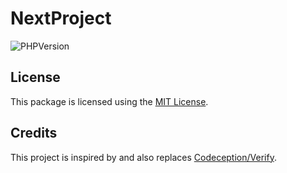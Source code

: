 # NextProject

![PHPVersion](https://img.shields.io/badge/PHP-^7.2|^8-777BB4.svg?style=flat-square)

## License

This package is licensed using the [MIT License](/LICENSE).

## Credits

This project is inspired by and also replaces [Codeception/Verify](https://github.com/Codeception/Verify).
